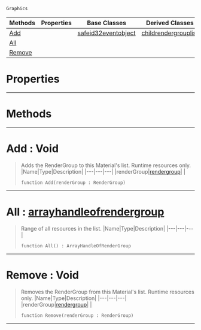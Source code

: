  `Graphics`

|Methods|Properties|Base Classes|Derived Classes|
|---|---|---|---|
|[ Add](https://github.com/dragonCASTjosh/PlasmaDocs/blob/master/code_reference/class_reference/rendergrouplist.markdown#add-void)| |[safeid32eventobject](https://github.com/dragonCASTjosh/PlasmaDocs/blob/master/code_reference/class_reference/safeid32eventobject.markdown)|[childrendergrouplist](https://github.com/dragonCASTjosh/PlasmaDocs/blob/master/code_reference/class_reference/childrendergrouplist.markdown)|
|[ All](https://github.com/dragonCASTjosh/PlasmaDocs/blob/master/code_reference/class_reference/rendergrouplist.markdown#all-plasma-engine-document)| | | |
|[ Remove](https://github.com/dragonCASTjosh/PlasmaDocs/blob/master/code_reference/class_reference/rendergrouplist.markdown#remove-void)| | | |


 #  Properties


---  
 #  Methods


---  
 #  Add : Void

> Adds the RenderGroup to this Material's list. Runtime resources only.
> |Name|Type|Description|
> |---|---|---|
> |renderGroup|[rendergroup](https://github.com/dragonCASTjosh/PlasmaDocs/blob/master/code_reference/class_reference/rendergroup.markdown)| |
> ``` lang=cpp, name=Lightning
> function Add(renderGroup : RenderGroup)
> ``` 


---  
 #  All : [arrayhandleofrendergroup](https://github.com/dragonCASTjosh/PlasmaDocs/blob/master/code_reference/class_reference/arrayhandleofrendergroup.markdown)

> Range of all resources in the list.
> |Name|Type|Description|
> |---|---|---|
> ``` lang=cpp, name=Lightning
> function All() : ArrayHandleOfRenderGroup
> ``` 


---  
 #  Remove : Void

> Removes the RenderGroup from this Material's list. Runtime resources only.
> |Name|Type|Description|
> |---|---|---|
> |renderGroup|[rendergroup](https://github.com/dragonCASTjosh/PlasmaDocs/blob/master/code_reference/class_reference/rendergroup.markdown)| |
> ``` lang=cpp, name=Lightning
> function Remove(renderGroup : RenderGroup)
> ``` 


---  
 

 
